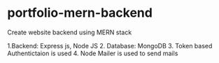# portfolio-mern-backend
Create website backend using MERN stack

1.Backend: Express js, Node JS
2. Database: MongoDB
3. Token based Authentictaion is used
4. Node Mailer is used to send mails

